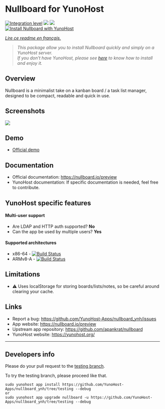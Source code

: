 # Nullboard for YunoHost

[![Integration level](https://dash.yunohost.org/integration/nullboard.svg)](https://dash.yunohost.org/appci/app/nullboard) ![](https://ci-apps.yunohost.org/ci/badges/nullboard.status.svg) ![](https://ci-apps.yunohost.org/ci/badges/nullboard.maintain.svg)  
[![Install Nullboard with YunoHost](https://install-app.yunohost.org/install-with-yunohost.svg)](https://install-app.yunohost.org/?app=nullboard)

*[Lire ce readme en français.](./README_fr.md)*

> *This package allow you to install Nullboard quickly and simply on a YunoHost server.  
If you don’t have YunoHost, please see [here](https://yunohost.org/#/install) to know how to install and enjoy it.*

## Overview

Nullboard is a minimalist take on a kanban board / a task list manager, designed to be compact, readable and quick in use.

## Screenshots

![](https://camo.githubusercontent.com/700edd0af42b2fe7ca91961691d856e05bd1d9aeb7966b1da2478d7ccce863a5/68747470733a2f2f6e756c6c626f6172642e696f2f696d616765732f6e756c6c626f6172642d6578616d706c652d616c742e706e673f7a)

## Demo

* [Official demo](https://nullboard.io/preview)

## Documentation

 * Official documentation: https://nullboard.io/preview
 * YunoHost documentation: If specific documentation is needed, feel free to contribute.

## YunoHost specific features

#### Multi-user support

 * Are LDAP and HTTP auth supported? **No**
 * Can the app be used by multiple users? **Yes**

#### Supported architectures

* x86-64 - [![Build Status](https://ci-apps.yunohost.org/ci/logs/nullboard%20%28Apps%29.svg)](https://ci-apps.yunohost.org/ci/apps/nullboard/)
* ARMv8-A - [![Build Status](https://ci-apps-arm.yunohost.org/ci/logs/nullboard%20%28Apps%29.svg)](https://ci-apps-arm.yunohost.org/ci/apps/nullboard/)

## Limitations

* :warning: Uses localStorage for storing boards/lists/notes, so be careful around clearing your cache.

## Links

 * Report a bug: https://github.com/YunoHost-Apps/nullboard_ynh/issues
 * App website: https://nullboard.io/preview
 * Upstream app repository: https://github.com/apankrat/nullboard
 * YunoHost website: https://yunohost.org/

---

## Developers info

Please do your pull request to the [testing branch](https://github.com/YunoHost-Apps/nullboard_ynh/tree/testing).

To try the testing branch, please proceed like that.
```
sudo yunohost app install https://github.com/YunoHost-Apps/nullboard_ynh/tree/testing --debug
or
sudo yunohost app upgrade nullboard -u https://github.com/YunoHost-Apps/nullboard_ynh/tree/testing --debug
```
